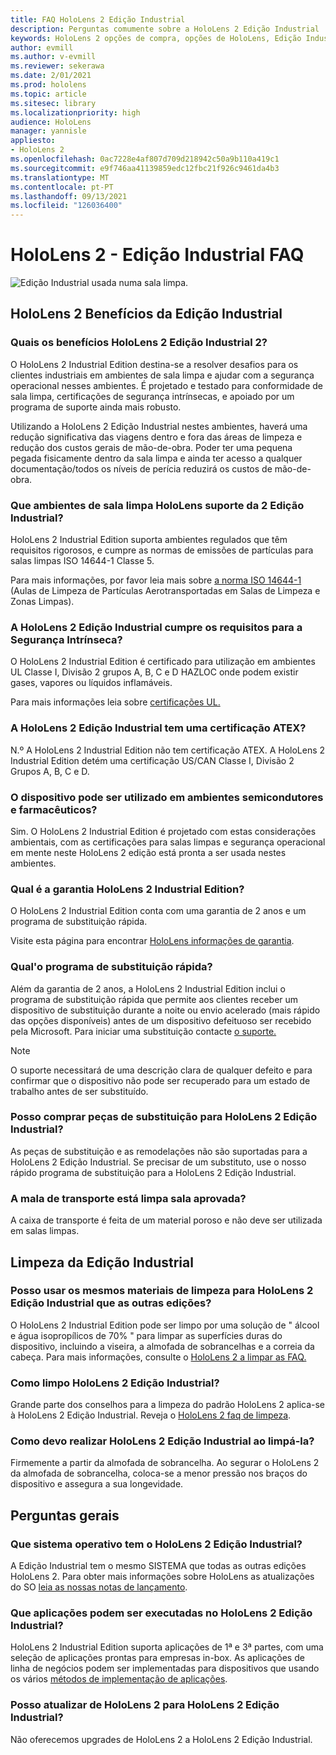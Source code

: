 ```yaml
---
title: FAQ HoloLens 2 Edição Industrial
description: Perguntas comumente sobre a HoloLens 2 Edição Industrial
keywords: HoloLens 2 opções de compra, opções de HoloLens, Edição Industrial
author: evmill
ms.author: v-evmill
ms.reviewer: sekerawa
ms.date: 2/01/2021
ms.prod: hololens
ms.topic: article
ms.sitesec: library
ms.localizationpriority: high
audience: HoloLens
manager: yannisle
appliesto:
- HoloLens 2
ms.openlocfilehash: 0ac7228e4af807d709d218942c50a9b110a419c1
ms.sourcegitcommit: e9f746aa41139859edc12fbc21f926c9461da4b3
ms.translationtype: MT
ms.contentlocale: pt-PT
ms.lasthandoff: 09/13/2021
ms.locfileid: "126036400"
---
```

# <a name="hololens-2---industrial-edition-faq"></a>HoloLens 2 - Edição Industrial FAQ

![Edição Industrial usada numa sala limpa.](./images/industrial-sku-with-remote-assist.png)

## <a name="hololens-2-industrial-edition-benefits"></a>HoloLens 2 Benefícios da Edição Industrial

### <a name="what-benefits-does-hololens-2-industrial-edition-2-include"></a>Quais os benefícios HoloLens 2 Edição Industrial 2?

O HoloLens 2 Industrial Edition destina-se a resolver desafios para os clientes industriais em ambientes de sala limpa e ajudar com a segurança operacional nesses ambientes. É projetado e testado para conformidade de sala limpa, certificações de segurança intrínsecas, e apoiado por um programa de suporte ainda mais robusto.

Utilizando a HoloLens 2 Edição Industrial nestes ambientes, haverá uma redução significativa das viagens dentro e fora das áreas de limpeza e redução dos custos gerais de mão-de-obra. Poder ter uma pequena pegada fisicamente dentro da sala limpa e ainda ter acesso a qualquer documentação/todos os níveis de perícia reduzirá os custos de mão-de-obra.

### <a name="what-clean-room-environments-does-hololens-2-industrial-edition-support"></a>Que ambientes de sala limpa HoloLens suporte da 2 Edição Industrial?

HoloLens 2 Industrial Edition suporta ambientes regulados que têm requisitos rigorosos, e cumpre as normas de emissões de partículas para salas limpas ISO 14644-1 Classe 5.

Para mais informações, por favor leia mais sobre [a norma ISO 14644-1](https://www.iso.org/standard/53394.html) (Aulas de Limpeza de Partículas Aerotransportadas em Salas de Limpeza e Zonas Limpas).

### <a name="does-hololens-2-industrial-edition-meet-requirements-for-intrinsic-safety"></a>A HoloLens 2 Edição Industrial cumpre os requisitos para a Segurança Intrínseca?

O HoloLens 2 Industrial Edition é certificado para utilização em ambientes UL Classe I, Divisão 2 grupos A, B, C e D HAZLOC onde podem existir gases, vapores ou líquidos inflamáveis.

Para mais informações leia sobre [certificações UL.](https://www.ul.com/services/ul-and-c-ul-hazardous-areas-certification-north-america?csrf-token=CIwNZNlR4XbisJF39I8yWnWX9wX4WFoz&amp;Search=UL+Class+I%2C+Dev+2+&amp;search-submit=Search)

### <a name="does-the-hololens-2-industrial-edition-hold-an-atex-certification"></a>A HoloLens 2 Edição Industrial tem uma certificação ATEX?

N.º A HoloLens 2 Industrial Edition não tem certificação ATEX. A HoloLens 2 Industrial Edition detém uma certificação US/CAN Classe I, Divisão 2 Grupos A, B, C e D.

### <a name="can-the-device-be-used-in-semiconductor-and-pharmaceutical-environments"></a>O dispositivo pode ser utilizado em ambientes semicondutores e farmacêuticos?

Sim. O HoloLens 2 Industrial Edition é projetado com estas considerações ambientais, com as certificações para salas limpas e segurança operacional em mente neste HoloLens 2 edição está pronta a ser usada nestes ambientes.

### <a name="what-is-the-hololens-2-industrial-edition-warranty"></a>Qual é a garantia HoloLens 2 Industrial Edition?

O HoloLens 2 Industrial Edition conta com uma garantia de 2 anos e um programa de substituição rápida.

Visite esta página para encontrar [HoloLens informações de garantia](https://support.microsoft.com/warranty).

### <a name="what39s-the-rapid-replacement-program"></a>Qual&#39;o programa de substituição rápida?

Além da garantia de 2 anos, a HoloLens 2 Industrial Edition inclui o programa de substituição rápida que permite aos clientes receber um dispositivo de substituição durante a noite ou envio acelerado (mais rápido das opções disponíveis) antes de um dispositivo defeituoso ser recebido pela Microsoft. Para iniciar uma substituição contacte [o suporte.](https://aka.ms/hololenssupport)

> [!NOTE]
> O suporte necessitará de uma descrição clara de qualquer defeito e para confirmar que o dispositivo não pode ser recuperado para um estado de trabalho antes de ser substituído.

### <a name="can-i-purchase-replacement-parts-for-hololens-2-industrial-edition"></a>Posso comprar peças de substituição para HoloLens 2 Edição Industrial?

As peças de substituição e as remodelações não são suportadas para a HoloLens 2 Edição Industrial. Se precisar de um substituto, use o nosso rápido programa de substituição para a HoloLens 2 Edição Industrial.

### <a name="is-the-carrying-case-clean-room-approved"></a>A mala de transporte está limpa sala aprovada?

A caixa de transporte é feita de um material poroso e não deve ser utilizada em salas limpas.

## <a name="cleaning-the-industrial-edition"></a>Limpeza da Edição Industrial

### <a name="can-i-use-the-same-cleaning-materials-for-hololens-2-industrial-edition-as-the-other-editions"></a>Posso usar os mesmos materiais de limpeza para HoloLens 2 Edição Industrial que as outras edições?

O HoloLens 2 Industrial Edition pode ser limpo por uma solução de &quot; álcool e água isopropílicos de 70% &quot; para limpar as superfícies duras do dispositivo, incluindo a viseira, a almofada de sobrancelhas e a correia da cabeça. Para mais informações, consulte o [HoloLens 2 a limpar as FAQ.](/hololens/hololens2-maintenance)

### <a name="how-do-i-clean-hololens-2-industrial-edition"></a>Como limpo HoloLens 2 Edição Industrial?

Grande parte dos conselhos para a limpeza do padrão HoloLens 2 aplica-se à HoloLens 2 Edição Industrial. Reveja o [HoloLens 2 faq de limpeza](/hololens/hololens2-maintenance).

### <a name="how-should-i-hold-hololens-2-industrial-edition-when-cleaning-it"></a>Como devo realizar HoloLens 2 Edição Industrial ao limpá-la?

Firmemente a partir da almofada de sobrancelha. Ao segurar o HoloLens 2 da almofada de sobrancelha, coloca-se a menor pressão nos braços do dispositivo e assegura a sua longevidade.

## <a name="general-questions"></a>Perguntas gerais

### <a name="what-operating-system-does-the-hololens-2-industrial-edition-have"></a>Que sistema operativo tem o HoloLens 2 Edição Industrial?

A Edição Industrial tem o mesmo SISTEMA que todas as outras edições HoloLens 2. Para obter mais informações sobre HoloLens as atualizações do SO [leia as nossas notas de lançamento](hololens-release-notes.md).

### <a name="what-apps-can-run-on-the-hololens-2-industrial-edition"></a>Que aplicações podem ser executadas no HoloLens 2 Edição Industrial?

HoloLens 2 Industrial Edition suporta aplicações de 1ª e 3ª partes, com uma seleção de aplicações prontas para empresas in-box. As aplicações de linha de negócios podem ser implementadas para dispositivos que usando os vários  [métodos de implementação de aplicações](/hololens/app-deploy-overview).

### <a name="can-i-upgrade-from-hololens-2-to-hololens-2-industrial-edition"></a>Posso atualizar de HoloLens 2 para HoloLens 2 Edição Industrial?

Não oferecemos upgrades de HoloLens 2 a HoloLens 2 Edição Industrial.
